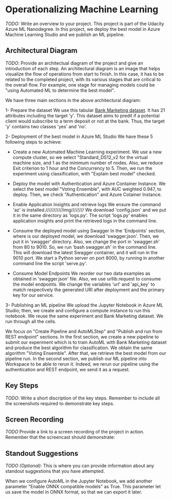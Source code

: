 # Operationalizing Machine Learning

*TODO:* Write an overview to your project.
This project is part of the Udacity Azure ML Nanodegree. In this project, we deploy the best model in Azure Machine Learning Studio and we publish an ML pipeline.

## Architectural Diagram
*TODO*: Provide an architectual diagram of the project and give an introduction of each step. An architectural diagram is an image that helps visualize the flow of operations from start to finish. In this case, it has to be related to the completed project, with its various stages that are critical to the overall flow. For example, one stage for managing models could be "using Automated ML to determine the best model". 

We have three main sections in the above architectural diagram:

1- Prepare the dataset
We use this tabular [Bank Marketing dataset](https://automlsamplenotebookdata.blob.core.windows.net/automl-sample-notebook-data/bankmarketing_train.csv). It has 21 attributes including the target 'y'. This dataset aims to predit if a potential client would subscribe to a term deposit or not at the bank. Thus, the target 'y' contains two classes 'yes' and 'no'.

2- Deployment of the best model in Azure ML Studio
We have these 5 following steps to achieve:
  - Create a new Automated Machine Learning experiment. 
 We use a new compute cluster, so we select "Standard_DS12_v2 for the virtual machine size, and 1 as the minimum number of nodes. Also, we reduce Exit criterion to 1 hour and the Concurrency to 5. Then, we run the experiment using classification, with "Explain best model" checked.
 
  - Deploy the model with Authentication and Azure Container Instance. 
We select the best model "Voting Ensemble", with AUC weighted 0.947, to deploy. Then, we check "Authentication" and Azure Cotainer Instance.

  - Enable Application Insights and retrieve logs
We ensure the command 'az' is installed.///////////img////////
We download 'config.json' and we put it in the same directory as 'logs.py'. The script 'logs.py' enables application insights and print the retrieved logs in the command line.

  - Consume the deployed model using Swagger
In the 'Endpoints' section, where is our deployed model, we download 'swagger.json'. Then, we put it in 'swagger' directory. Also, we change the port in 'swagger.sh' from 80 to 9010. So, we run 'bash swagger.sh' in the command line. This will download the latest Swagger container, and it will run in the 9010 port. We start a Python server on port 8000, by running in another command line the script 'serve.py'. 

  - Consume Model Endpoints
We reorder our two data examples as obtained in 'swagger.json' file. Also, we use urllib.request to consume the model endpoints. We change the variables 'url' and 'api_key' to match respectively the generated URI after deployment and the primary key for our service.

3- Publishing an ML pipeline
We upload the Jupyter Notebook in Azure ML Studio; then, we create and configure a compute instance to run this notebook. We reuse the same experiment and Bank Marketing dataset. We run through all the cells. 

We focus on "Create Pipeline and AutoMLStep" and "Publish and run from REST endpoint" sections. In the first section, we create a new pipeline to submit our experiment which is to train AutoML with Bank Marketing dataset and produce the best algorithm for classification. We obtain the same algorithm "Voting Ensemble". After that, we retrieve the best model from our pipeline run. In the second section, we publish our ML pipeline into Workspace to be able to rerun it. Indeed, we rerun our pipeline using the authentication and REST endpoint, we send it as a request.
 
## Key Steps
*TODO*: Write a short discription of the key steps. Remember to include all the screenshots required to demonstrate key steps. 

## Screen Recording
*TODO* Provide a link to a screen recording of the project in action. Remember that the screencast should demonstrate:

## Standout Suggestions
*TODO (Optional):* This is where you can provide information about any standout suggestions that you have attempted.

When we configure AutoML in the Jupyter Notebook, we add another parameter "Enable ONNX compatible models" as True. This parameter let us save the model in ONNX format, so that we can export it later.
